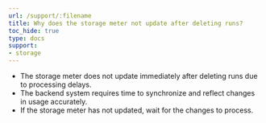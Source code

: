 ```yaml
---
url: /support/:filename
title: Why does the storage meter not update after deleting runs?
toc_hide: true
type: docs
support:
- storage
---
```

- The storage meter does not update immediately after deleting runs due to processing delays. 
- The backend system requires time to synchronize and reflect changes in usage accurately. 
- If the storage meter has not updated, wait for the changes to process.